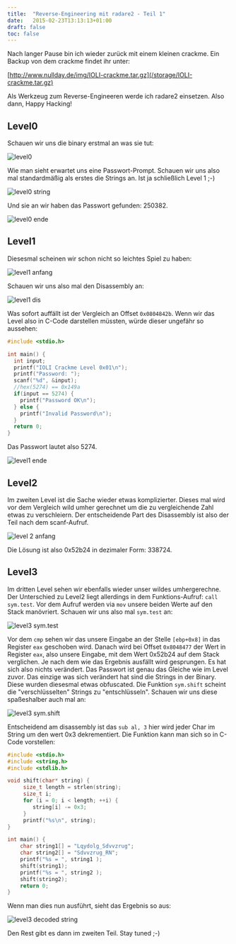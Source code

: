 ```yaml
---
title:  "Reverse-Engineering mit radare2 - Teil 1"
date:   2015-02-23T13:13:13+01:00
draft: false
toc: false
---
```


Nach langer Pause bin ich wieder zurück mit einem kleinen crackme. Ein Backup
von dem crackme findet ihr unter: 

[http://www.nullday.de/img/IOLI-crackme.tar.gz](/storage/IOLI-crackme.tar.gz)

Als Werkzeug zum Reverse-Engineeren werde ich radare2 einsetzen. 
Also dann, Happy Hacking!

Level0
------

Schauen wir uns die binary erstmal an was sie tut:

![level0](/img/crackme-level0x01.png)

Wie man sieht erwartet uns eine Passwort-Prompt. Schauen wir uns also mal
standardmäßig als erstes die Strings an. Ist ja schließlich Level 1 ;-)

![level0 string](/img/crackme-level0x02.png)

Und sie an wir haben das Passwort gefunden: 250382.

![level0 ende](/img/crackme-level0x03.png)

Level1
------

Diesesmal scheinen wir schon nicht so leichtes Spiel zu haben:

![level1 anfang](/img/crackme-level0x11.png)

Schauen wir uns also mal den Disassembly an:

![level1 dis](/img/crackme-level0x12.png)

Was sofort auffällt ist der Vergleich an Offset `0x0804842b`. Wenn wir 
das Level also in C-Code darstellen müssten, würde dieser ungefähr so
aussehen:

```c
#include <stdio.h>

int main() {
  int input;
  printf("IOLI Crackme Level 0x01\n");
  printf("Password: ");
  scanf("%d", &input);
  //hex(5274) == 0x149a
  if(input == 5274) {
    printf("Password OK\n");
  } else {
    printf("Invalid Password\n");
  }
  return 0;
}
```

Das Passwort lautet also 5274.

![level1 ende](/img/crackme-level0x13.png)

Level2
------

Im zweiten Level ist die Sache wieder etwas komplizierter. Dieses mal wird vor
dem Vergleich wild umher gerechnet um die zu vergleichende Zahl etwas zu
verschleiern. Der entscheidende Part des Disassembly ist also der Teil nach dem
scanf-Aufruf.

![level 2 anfang](/img/crackme-level0x21.png)

Die Lösung ist also 0x52b24 in dezimaler Form: 338724.

Level3
------

Im dritten Level sehen wir ebenfalls wieder unser wildes umhergerechne. Der
Unterschied zu Level2 liegt allerdings in dem Funktions-Aufruf: `call sym.test`.
Vor dem Aufruf werden via `mov` unsere beiden Werte auf den Stack manövriert.
Schauen wir uns also mal `sym.test` an:

![level3 sym.test](/img/crackme-level0x31.png)

Vor dem `cmp` sehen wir das unsere Eingabe an der Stelle `[ebp+0x8]` in das
Register `eax` geschoben wird. Danach wird bei Offset `0x8048477` der Wert in
Register `eax`, also unsere Eingabe, mit dem Wert 0x52b24 auf dem Stack
verglichen. Je nach dem wie das Ergebnis ausfällt wird gesprungen. Es hat sich
also nichts verändert. Das Passwort ist genau das Gleiche wie im Level zuvor.
Das einzige was sich verändert hat sind die Strings in der Binary. Diese wurden
diesesmal etwas obfuscated. Die Funktion `sym.shift` scheint die
"verschlüsselten" Strings zu "entschlüsseln". Schauen wir uns diese spaßeshalber
auch mal an:

![level3 sym.shift](/img/crackme-level0x32.png)

Entscheidend am disassembly ist das `sub al, 3` hier wird jeder Char im String
um den wert 0x3 dekrementiert. Die Funktion kann man sich so in C-Code
vorstellen:

```c
#include <stdio.h>
#include <string.h>
#include <stdlib.h>

void shift(char* string) {
     size_t length = strlen(string);
     size_t i;
     for (i = 0; i < length; ++i) {
        string[i] -= 0x3;
     }
     printf("%s\n", string);
}

int main() {
    char string1[] = "Lqydolg_Sdvvzrug";
    char string2[] = "Sdvvzrug_RN";
    printf("%s = ", string1 );
    shift(string1);
    printf("%s = ", string2 );
    shift(string2);
    return 0;
}
```

Wenn man dies nun ausführt, sieht das Ergebnis so aus:

![level3 decoded string](/img/crackme-level0x33.png)

Den Rest gibt es dann im zweiten Teil. Stay tuned ;-)

